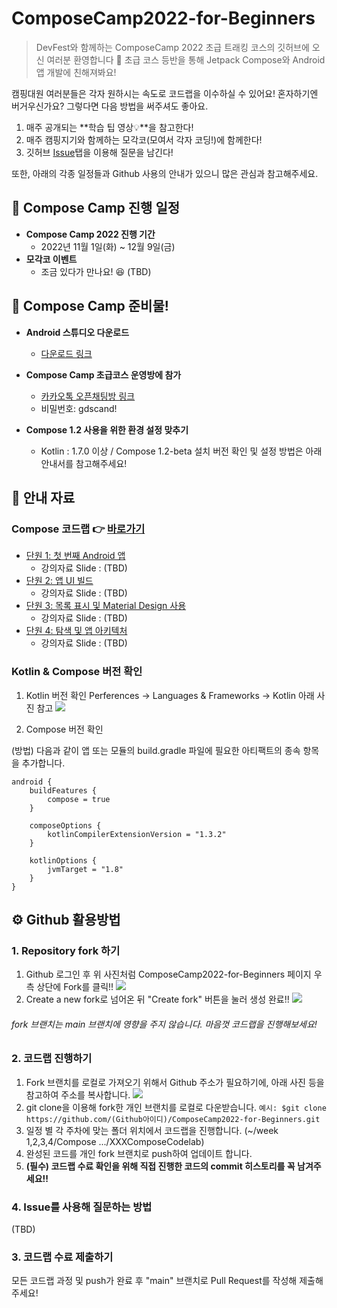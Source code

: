 # ComposeCamp2022-for-Beginners
> DevFest와 함께하는 ComposeCamp 2022 초급 트래킹 코스의 깃허브에 오신 여러분 환영합니다 🎉
초급 코스 등반을 통해 Jetpack Compose와 Android 앱 개발에 친해져봐요!

캠핑대원 여러분들은 각자 원하시는 속도로 코드랩을 이수하실 수 있어요!
혼자하기엔 버거우신가요? 그렇다면 다음 방법을 써주셔도 좋아요.

1. 매주 공개되는 **학습 팁 영상💡**을 참고한다!
2. 매주 캠핑지기와 함께하는 모각코(모여서 각자 코딩!)에 함께한다!
3. 깃허브 [Issue](https://github.com/gdgand/ComposeCamp2022-for-Beginners/issues)탭을 이용해 질문을 남긴다!



또한, 아래의 각종 일정들과 Github 사용의 안내가 있으니 많은 관심과 참고해주세요.



## 📅 Compose Camp 진행 일정

- **Compose Camp 2022 진행 기간**
    - 2022년 11월 1일(화) ~ 12월 9일(금)
- **모각코 이벤트**
    - 조금 있다가 만나요! 😆 (TBD)

## 📸 Compose Camp 준비물!

- **Android 스튜디오 다운로드**
    - [다운로드 링크](https://www.google.com/search?q=%EC%95%88%EB%93%9C%EB%A1%9C%EC%9D%B4%EB%93%9C+%EC%8A%A4%ED%8A%9C%EB%94%94%EC%98%A4&oq=%EC%95%88%EB%93%9C%EB%A1%9C%EC%9D%B4%EB%93%9C+%EC%8A%A4%ED%8A%9C%EB%94%94%EC%98%A4&aqs=chrome..69i57j69i59j0i131i433i512j0i512l4j69i61.1897j0j4&sourceid=chrome&ie=UTF-8)

- **Compose Camp 초급코스 운영방에 참가**
    - [카카오톡 오픈채팅방 링크](https://open.kakao.com/o/g1drN5Ie)
    - 비밀번호: gdscand!

- **Compose 1.2 사용을 위한 환경 설정 맞추기**
    - Kotlin : 1.7.0 이상 / Compose 1.2-beta 설치
버전 확인 및 설정 방법은 아래 안내서를 참고해주세요!


## 📗 안내 자료
### Compose 코드랩 👉 [바로가기](https://developer.android.com/courses/android-basics-compose/course)

- [단원 1: 첫 번째 Android 앱](https://developer.android.com/courses/android-basics-compose/unit-1)
    - 강의자료 Slide : (TBD)
- [단원 2: 앱 UI 빌드](https://developer.android.com/courses/android-basics-compose/unit-2)
    - 강의자료 Slide : (TBD)
- [단원 3: 목록 표시 및 Material Design 사용](https://developer.android.com/courses/android-basics-compose/unit-3)
    - 강의자료 Slide : (TBD)
- [단원 4: 탐색 및 앱 아키텍처](https://developer.android.com/courses/android-basics-compose/unit-4)
    - 강의자료 Slide : (TBD)


### Kotlin & Compose 버전 확인
1. Kotlin 버전 확인
Perferences -> Languages & Frameworks -> Kotlin
아래 사진 참고
![](https://i.imgur.com/wxtOnqX.png)


2. Compose 버전 확인

(방법) 다음과 같이 앱 또는 모듈의 build.gradle 파일에 필요한 아티팩트의 종속 항목을 추가합니다. 
```
android {
    buildFeatures {
        compose = true
    }

    composeOptions {
        kotlinCompilerExtensionVersion = "1.3.2"
    }

    kotlinOptions {
        jvmTarget = "1.8"
    }
}
```


## ⚙️ Github 활용방법
### 1. Repository fork 하기
1. Github 로그인 후 위 사진처럼 ComposeCamp2022-for-Beginners 페이지 우측 상단에 Fork를 클릭!!
![](https://i.imgur.com/rQyQ7M1.png)
2.  Create a new fork로 넘어온 뒤 "Create fork" 버튼을 눌러 생성 완료!!
![](https://i.imgur.com/IVtvEDd.png)
###### fork 브랜치는 main 브랜치에 영향을 주지 않습니다. 마음껏 코드랩을 진행해보세요!

### 2. 코드랩 진행하기
1. Fork 브랜치를 로컬로 가져오기 위해서 Github 주소가 필요하기에, 아래 사진 등을 참고하여 주소를 복사합니다.
![](https://i.imgur.com/5e5vyzD.png)
2. git clone을 이용해 fork한 개인 브랜치를 로컬로 다운받습니다.
`예시: $git clone https://github.com/(Github아이디)/ComposeCamp2022-for-Beginners.git`
3. 일정 별 각 주차에 맞는 폴더 위치에서 코드랩을 진행합니다. (~/week 1,2,3,4/Compose .../XXXComposeCodelab)
4. 완성된 코드를 개인 fork 브랜치로 push하여 업데이트 합니다.
5. **(필수) 코드랩 수료 확인을 위해 직접 진행한 코드의 commit 히스토리를 꼭 남겨주세요!!**

### 4. Issue를 사용해 질문하는 방법
(TBD)


### 3. 코드랩 수료 제출하기
모든 코드랩 과정 및 push가 완료 후 "main" 브랜치로 Pull Request를 작성해 제출해주세요!
